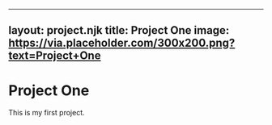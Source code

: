 <!-- projects/project-1.md -->
---
layout: project.njk
title: Project One
image: https://via.placeholder.com/300x200.png?text=Project+One
---
# Project One

This is my first project.

